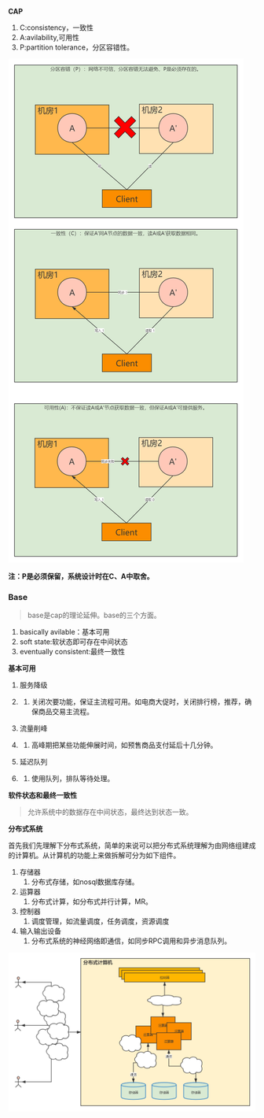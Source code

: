 **CAP**

1. C:consistency，一致性
2. A:avilability,可用性
3. P:partition tolerance，分区容错性。

![img](images/cap图解.png)

**注：P是必须保留，系统设计时在C、A中取舍。**



### Base

> base是cap的理论延伸。base的三个方面。

1. basically avilable：基本可用
2. soft state:软状态即可存在中间状态
3. eventually consistent:最终一致性



**基本可用**

1. 服务降级

2. 1. 关闭次要功能，保证主流程可用。如电商大促时，关闭排行榜，推荐，确保商品交易主流程。

3. 流量削峰

4. 1. 高峰期把某些功能伸展时间，如预售商品支付延后十几分钟。

5. 延迟队列

6. 1. 使用队列，排队等待处理。



**软件状态和最终一致性**

> 允许系统中的数据存在中间状态，最终达到状态一致。



**分布式系统**

首先我们先理解下分布式系统，简单的来说可以把分布式系统理解为由网络组建成的计算机。从计算机的功能上来做拆解可分为如下组件。

1. 存储器
   1. 分布式存储，如nosql数据库存储。
2. 运算器
   1. 分布式计算，如分布式并行计算，MR。
3. 控制器
   1. 调度管理，如流量调度，任务调度，资源调度
4. 输入输出设备 
   1. 分布式系统的神经网络即通信，如同步RPC调用和异步消息队列。

![img](images/分布式计算机系统.png)